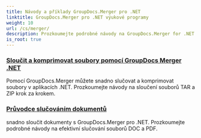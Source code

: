 ```yaml
---
title: Návody a příklady GroupDocs.Merger pro .NET
linktitle: GroupDocs.Merger pro .NET výukové programy
weight: 10
url: /cs/merger/
description: Prozkoumejte podrobné návody na GroupDocs.Merger for .NET pro snadné sloučení, rozdělení, uspořádání a správu dokumentů. Manipulace s hlavním dokumentem s podrobnými příklady a odborným vedením.
is_root: true
---
```

### [Sloučit a komprimovat soubory pomocí GroupDocs Merger .NET](./merge-and-compress-files/)
Pomocí GroupDocs.Merger můžete snadno slučovat a komprimovat soubory v aplikacích .NET. Prozkoumejte návody na sloučení souborů TAR a ZIP krok za krokem.
### [Průvodce slučováním dokumentů](./guide-to-document-merging/)
snadno sloučit dokumenty s GroupDocs.Merger pro .NET. Prozkoumejte podrobné návody na efektivní slučování souborů DOC a PDF.